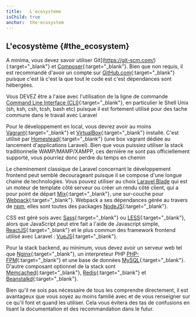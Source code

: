 ```yaml
---
title:   L'ecosysteme
isChild: true
anchor:  the-ecosystem
---
```


## L'ecosystème {#the_ecosystem}

A minima, vous devez savoir utiliser Git](https://git-scm.com/){:target="_blank"} et [Composer](https://getcomposer.org/){:target="_blank"}. Bien que non requis, il est recommandé d'avoir un compte sur [GitHub.com](https://github.com/){:target="_blank"} puisque c'est là c'est la que tout le code est c'est dépendances sont hébergées.

Vous DEVEZ être a l'aise avec l'utilisation de la ligne de commande [Command Line Interface (CLI)](https://en.wikipedia.org/wiki/Command-line_interface){:target="_blank"}, en particulier le Shell Unix (sh, ksh, csh, tcsh, bash etc) puisque il est fortement utilisé pour des tache commune dans le travail avec Laravel

Pour le développement en local, vous devrez avoir au moins [Vagrant](https://www.vagrantup.com/){:target="_blank"} et [VirtualBox](https://www.virtualbox.org/){:target="_blank"} installé. C'est utilisé par [Homestead](https://laravel.com/docs/5.8/homestead){:target="_blank"} (une box vagrant dédiée au lancement d'applications Laravel). Bien que vous puissiez utiliser la stack traditionnelle WAMP/MAMP/XAMPP, ces dernière ne sont pas officiellement supporté, vous pourriez donc perdre du temps en chemin

Le cheminement classique de Laravel concernant le développement frontend peut semblé decourageant puisque il se compose d'une longue chaine de technologies. Vous pouvez utiliser au choix [Laravel Blade](https://laravel.com/docs/5.8/blade) qui est un moteur de template côté serveur ou créer un rendu côté client, qui a pour point de départ [Mix](https://laravel.com/docs/5.8/mix){:target="_blank"}, une sur-couche pour [Webpack](https://webpack.js.org/){:target="_blank"}. Webpack a ses dépendances gérée au travers de [npm](https://www.npmjs.com/), elles sont toutes des packages [NodeJS](https://nodejs.org/en/){:target="_blank"}.

CSS est géré sois avec [Sass](http://sass-lang.com/){:target="_blank"} ou [LESS](http://lesscss.org/){:target="_blank"}, alors que JavaScript peut etre fait a l'aide de Javascript simple, [ReactJS](https://reactjs.org/){:target="_blank"} et le plus commun des framework frontend utilisé avec Laravel : [VueJS](https://vuejs.org/){:target="_blank"}.

Pour la stack backend, au minimum, vous devez avoir un serveur web tel que [Nginx](http://nginx.org/){:target="_blank"}, un interpreteur PHP [PHP-FPM](http://php-fpm.org/){:target="_blank"} et une base de données [MySQL](https://www.mysql.com/){:target="_blank"}. D'autre composant optionnel de la stack sont [Memcached](http://memcached.org/){:target="_blank"}, [Redis](http://redis.io/){:target="_blank"} et [Beanstalkd](http://kr.github.io/beanstalkd/){:target="_blank"}.

Bien qu'il ne sois pas nécessaire de tous les comprendre directement, il est avantageux que vous soyez au moins familié avec et de vous renseigner sur ce qu'il font et quand les utiliser. Cela vous évitera des tas de confusions en lisant la documentation et des recommandation dans le futur.